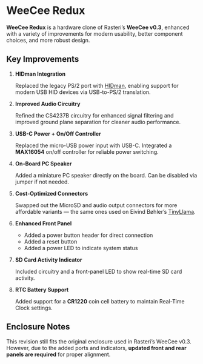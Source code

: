 <!-- markdownlint-disable MD031 -->

# WeeCee Redux

**WeeCee Redux** is a hardware clone of Rasteri’s **WeeCee v0.3**, enhanced with a variety of improvements for modern usability, better component choices, and more robust design.

## Key Improvements

1. **HIDman Integration**  
   
   Replaced the legacy PS/2 port with [HIDman](https://github.com/Rasteri/HIDman), enabling support for modern USB HID devices via USB-to-PS/2 translation.

2. **Improved Audio Circuitry**  
   
   Refined the CS4237B circuitry for enhanced signal filtering and improved ground plane separation for cleaner audio performance.

3. **USB-C Power + On/Off Controller**  
   
   Replaced the micro-USB power input with USB-C. Integrated a **MAX16054** on/off controller for reliable power switching.

4. **On-Board PC Speaker**  
   
   Added a miniature PC speaker directly on the board. Can be disabled via jumper if not needed.

5. **Cost-Optimized Connectors**  
   
   Swapped out the MicroSD and audio output connectors for more affordable variants — the same ones used on Eivind Bøhler’s [TinyLlama](https://github.com/eivindbohler/TinyLlama).

6. **Enhanced Front Panel**  
   
   - Added a power button header for direct connection  
   - Added a reset button  
   - Added a power LED to indicate system status

7. **SD Card Activity Indicator**  
   
   Included circuitry and a front-panel LED to show real-time SD card activity.

8. **RTC Battery Support**  
   
   Added support for a **CR1220** coin cell battery to maintain Real-Time Clock settings.

## Enclosure Notes

This revision still fits the original enclosure used in Rasteri’s WeeCee v0.3. However, due to the added ports and indicators, **updated front and rear panels are required** for proper alignment.
